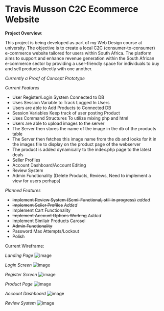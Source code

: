 # Travis Musson C2C Ecommerce Website

**Project Overview:**

This project is being developed as part of my Web Design course at university. The objective is to create a local C2C (consumer-to-consumer) e-commerce website tailored for users within South Africa. The platform aims to support and enhance revenue generation within the South African e-commerce sector by providing a user-friendly space for individuals to buy and sell products directly with one another.

*Currently a Proof of Concept Prototype*

*Current Features*
- User Register/Login System Connected to DB
- Uses Session Variable to Track Logged In Users
- Users are able to Add Products to Connected DB
- Session Variables Keep track of user posting Product
- Uses Command Structures To utilize mixing php and html
- Users are able to upload images to the server
- The Server then stores the name of the image in the db of the products table
- The Server then fetches this image name from the db and looks for it in the images file to display on the product page of the webserver
- The product is added dynamically to the index.php page to the latest deals
- Seller Profiles
- Account Dashboard/Account Editing
- Review System
- Admin Functionality (Delete Products, Reviews, Need to implement a view for users perhaps)

*Planned Features*
- ~~Implement Review System (Semi-Functional, still in progress)~~  *added*
- ~~Implement Seller Profiles~~   *Added*
- Implement Cart Functionality
- ~~Implement Account Options Working~~    *Added*
- Implement Similair Products Carosel
- ~~Admin Functionality~~
- Password Max Attempts/Lockout
- Polish

Current Wireframe:

*Landing Page*
![image](https://github.com/user-attachments/assets/c46dd3b6-d59c-4c90-a8f1-3c552636dfb6)

*Login Screen*
![image](https://github.com/user-attachments/assets/24a79d27-4d07-4695-9af8-0e38a712a3c9)

*Register Screen*
![image](https://github.com/user-attachments/assets/cd3d004d-106f-4559-8e6d-562f1a3c016a)

*Product Page*
![image](https://github.com/user-attachments/assets/ebc650f8-3504-46dd-aa75-e24d168d0566)

*Account Dashboard*
![image](https://github.com/user-attachments/assets/ed04cb3a-3138-4ceb-aa48-0f9bf3735e24)

*Review System*
![image](https://github.com/user-attachments/assets/565be38d-6102-43e8-8204-b577200525bf)


